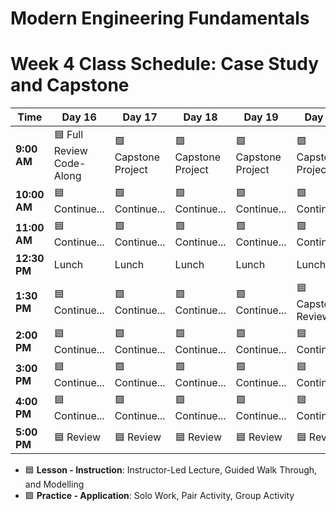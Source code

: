 # Modern Engineering Fundamentals



# Week 4 Class Schedule: Case Study and Capstone

| Time      | Day 16                         | Day 17                         | Day 18            | Day 19                | Day 20              |
|-----------|-------------------------------|-------------------------------|------------------|----------------------|--------------------|
| **9:00 AM**  | 🟦  Full Review Code-Along    | 🟩 Capstone Project     | 🟩 Capstone Project            | 🟩 Capstone Project | 🟩 Capstone Project |
| **10:00 AM** | 🟦 Continue...     | 🟩  Continue...           | 🟩 Continue...  | 🟩 Continue...        | 🟩 Continue... |
| **11:00 AM** |   🟦  Continue...                           |     🟩 Continue...                        |  🟩 Continue...               |   🟩 Continue...                    |     🟩 Continue...               |
| **12:30 PM** | Lunch                         | Lunch                         | Lunch            | Lunch                | Lunch              |
| **1:30 PM**  | 🟦 Continue...                 | 🟩 Continue...                    | 🟩 Continue... | 🟩 Continue...    | 🟦 Capstone Review |
| **2:00 PM**  | 🟦 Continue...                 | 🟩 Continue...                    | 🟩 Continue... | 🟩 Continue...    | 🟦 Continue... |
| **3:00 PM**  | 🟦 Continue...                 | 🟩 Continue...                    | 🟩 Continue... | 🟩 Continue...    | 🟦 Continue... |
| **4:00 PM**  | 🟦 Continue...                 | 🟩 Continue...                    | 🟩 Continue... | 🟩 Continue...    | 🟦 Continue... |
| **5:00 PM**  |    🟦 Review                           |           🟦 Review                    |         🟦 Review         |        🟦 Review              |        🟦 Review            |

- 🟦 **Lesson - Instruction**: Instructor-Led Lecture, Guided Walk Through, and Modelling
- 🟩 **Practice - Application**: Solo Work, Pair Activity, Group Activity
